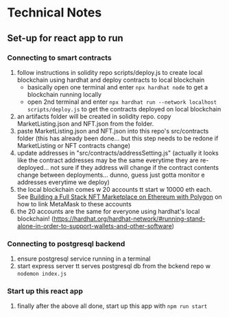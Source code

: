 # Technical Notes

## Set-up for react app to run

### Connecting to smart contracts

1. follow instructions in solidity repo scripts/deploy.js to create local blockchain using hardhat and deploy contracts to local blockchain
   - basically open one terminal and enter `npx hardhat node` to get a blockchain running locally
   - open 2nd terminal and enter `npx hardhat run --network localhost scripts/deploy.js` to get the contracts deployed on local blockchain
2. an artifacts folder will be created in solidity repo. copy MarketListing.json and NFT.json from the folder.
3. paste MarketListing.json and NFT.json into this repo's src/contracts folder (this has already been done... but this step needs to be redone if MarketListing or NFT contracts change)
4. update addresses in "src/contracts/addressSetting.js" (actually it looks like the contract addresses may be the same everytime they are re-deployed... not sure if they address will change if the contract contents change between deployments... dunno, guess just gotta monitor e addresses everytime we deploy)
5. the local blockchain comes w 20 accounts tt start w 10000 eth each. See [Building a Full Stack NFT Marketplace on Ethereum with Polygon](https://dev.to/dabit3/building-scalable-full-stack-apps-on-ethereum-with-polygon-2cfb) on how to link MetaMask to these accounts
6. the 20 accounts are the same for everyone using hardhat's local blockchain! (https://hardhat.org/hardhat-network/#running-stand-alone-in-order-to-support-wallets-and-other-software)

### Connecting to postgresql backend

1. ensure postgresql service running in a terminal
2. start express server tt serves postgresql db from the bckend repo w `nodemon index.js`

### Start up this react app

1. finally after the above all done, start up this app with `npm run start`
